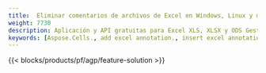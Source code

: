 ```yaml
---
title:  Eliminar comentarios de archivos de Excel en Windows, Linux y macOS
weight: 7730
description: Aplicación y API gratuitas para Excel XLS, XLSX y ODS Gestión de anotaciones y comentarios
keywords: [Aspose.Cells., add excel annotation., insert excel annotation., access excel annotation., remove excel annotation., delete excel annotation., add annotation in excel., insert annotation in excel., access annotation in excel., remove annotation in excel., delete annotation in excel]
---
```

{{< blocks/products/pf/agp/feature-solution >}} 


